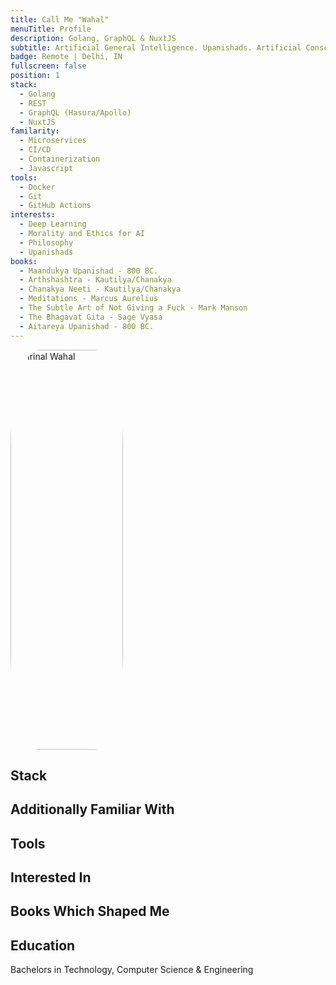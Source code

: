 ```yaml
---
title: Call Me "Wahal"
menuTitle: Profile
description: Golang, GraphQL & NuxtJS
subtitle: Artificial General Intelligence. Upanishads. Artificial Consciousness & Developer Experience (DX) Engineering.
badge: Remote | Delhi, IN
fullscreen: false
position: 1
stack:
  - Golang
  - REST
  - GraphQL (Hasura/Apollo)
  - NuxtJS
familarity:
  - Microservices
  - CI/CD
  - Containerization
  - Javascript
tools:
  - Docker
  - Git
  - GitHub Actions
interests:
  - Deep Learning
  - Morality and Ethics for AI
  - Philosophy
  - Upanishads
books:
  - Maandukya Upanishad - 800 BC.
  - Arthshashtra - Kautilya/Chanakya
  - Chanakya Neeti - Kautilya/Chanakya
  - Meditations - Marcus Aurelius
  - The Subtle Art of Not Giving a Fuck - Mark Manson
  - The Bhagavat Gita - Sage Vyasa 
  - Aitareya Upanishad - 800 BC.
---
```


  <img src="/profile.jpg" width="180" height="640" alt="Mrinal Wahal"/>

<!-- [Module]() for [NuxtJS](https://nuxtjs.org).

<alert type="success">

Your documentation has been created successfully!

</alert>
 -->
## Stack

<list :items="stack"></list>

## Additionally Familiar With

<list :items="familarity"></list>

## Tools

<list :items="tools"></list>

## Interested In

<list :items="interests"></list>

## Books Which Shaped Me

<list :items="books"></list>

## Education

Bachelors in Technology, Computer Science & Engineering

<!-- <p class="flex items-center">Enjoy light and dark mode:&nbsp;<app-color-switcher class="inline-flex ml-2"></app-color-switcher></p>
 -->

<style>
img {
  border-radius: 25%;
}
</style>